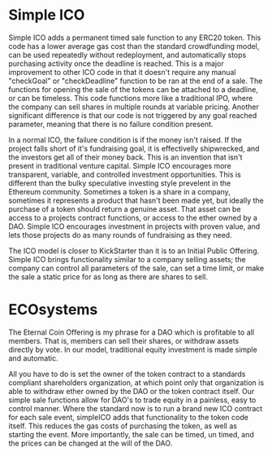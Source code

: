 # Simple ICO
Simple ICO adds a permanent timed sale function to any ERC20 token. This code has a lower average gas cost than the standard crowdfunding model, can be used repeatedly without redeployment, and automatically stops purchasing activity once the deadline is reached. This is a major improvement to other ICO code in that it doesn't require any manual "checkGoal" or "checkDeadline" function to be ran at the end of a sale. The functions for opening the sale of the tokens can be attached to a deadline, or can be timeless. This code functions more like a traditional IPO, where the company can sell shares in multiple rounds at variable pricing. Another significant difference is that our code is not triggered by any goal reached parameter, meaning that there is no failure condition present.

In a normal ICO, the failure condition is if the money isn't raised. If the project falls short of it's fundraising goal, it is effectivelly shipwrecked, and the investors get all of their money back. This is an invention that isn't present in traditional venture capital. Simple ICO encourages more transparent, variable, and controlled investment opportunities. This is different than the bulky speculative investing style prevelent in the Ethereum community. Sometimes a token is a share in a company, sometimes it represents a product that hasn't been made yet, but ideally the purchase of a token should return a genuine asset. That asset can be access to a projects contract functions, or access to the ether owned by a DAO. Simple ICO encourages investment in projects with proven value, and lets those projects do as many rounds of fundraising as they need. 

The ICO model is closer to KickStarter than it is to an Initial Public Offering. Simple ICO brings functionality similar to a company selling assets; the company can control all parameters of the sale, can set a time limit, or make the sale a static price for as long as there are shares to sell.

# ECOsystems
The Eternal Coin Offering is my phrase for a DAO which is profitable to all members. That is, members can sell their shares, or withdraw assets directly by vote. In our model, traditional equity investment is made simple and automatic. 

All you have to do is set the owner of the token contract to a standards compliant shareholders organization, at which point only that organization is able to withdraw ether owned by the DAO or the token contract itself. Our simple sale functions allow for DAO's to trade equity in a painless, easy to control manner. Where the standard now is to run a brand new ICO contract for each sale event, simpleICO adds that functionality to the token code itself. This reduces the gas costs of purchasing the token, as well as starting the event. More importantly, the sale can be timed, un timed, and the prices can be changed at the will of the DAO.
